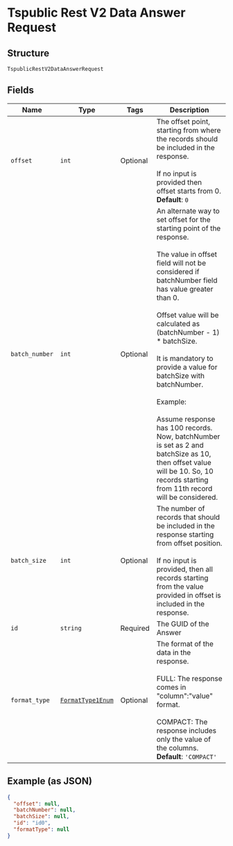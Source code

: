 
# Tspublic Rest V2 Data Answer Request

## Structure

`TspublicRestV2DataAnswerRequest`

## Fields

| Name | Type | Tags | Description |
|  --- | --- | --- | --- |
| `offset` | `int` | Optional | The offset point, starting from where the records should be included in the response.<br><br>If no input is provided then offset starts from 0.<br>**Default**: `0` |
| `batch_number` | `int` | Optional | An alternate way to set offset for the starting point of the response.<br><br>The value in offset field will not be considered if batchNumber field has value greater than 0.<br><br>Offset value will be calculated as (batchNumber - 1) * batchSize.<br><br>It is mandatory to provide a value for batchSize with batchNumber.<br><br>Example:<br><br>Assume response has 100 records. Now,  batchNumber is set as 2 and batchSize as 10, then offset value will be 10. So, 10 records starting from 11th record will be considered. |
| `batch_size` | `int` | Optional | The number of records that should be included in the response starting from offset position.<br><br>If no input is provided, then all records starting from the value provided in offset is included in the response. |
| `id` | `string` | Required | The GUID of the Answer |
| `format_type` | [`FormatType1Enum`](../../doc/models/format-type-1-enum.md) | Optional | The format of the data in the response.<br><br>FULL: The response comes in "column":"value" format.<br><br>COMPACT: The response includes only the value of the columns.<br>**Default**: `'COMPACT'` |

## Example (as JSON)

```json
{
  "offset": null,
  "batchNumber": null,
  "batchSize": null,
  "id": "id0",
  "formatType": null
}
```


